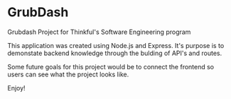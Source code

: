 # GrubDash
Grubdash Project for Thinkful's Software Engineering program

This application was created using Node.js and Express. It's purpose is to demonstate backend knowledge through the bulding of API's and routes. 

Some future goals for this project would be to connect the frontend so users can see what the project looks like.

Enjoy!
